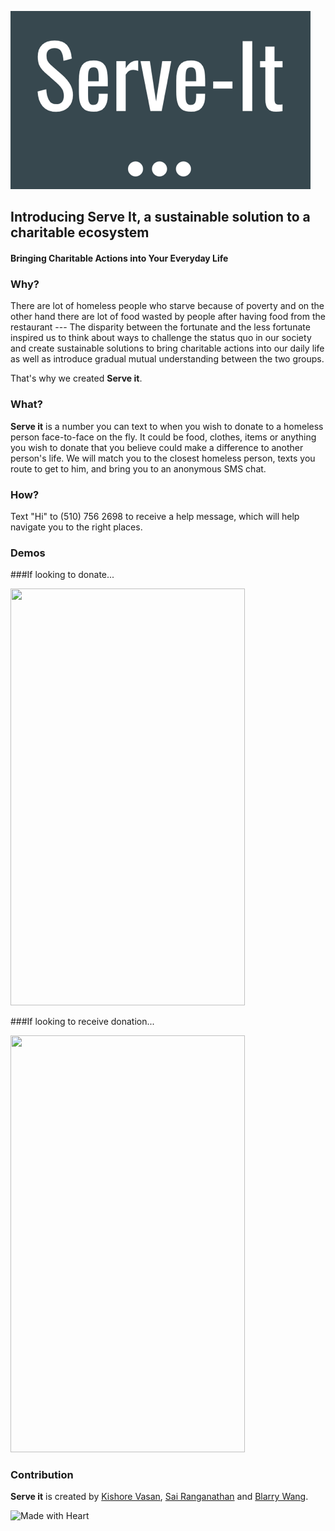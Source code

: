 ![Made with Heart](./assets/logo.png)
## Introducing **Serve It**, a sustainable solution to a charitable ecosystem
#### Bringing Charitable Actions into Your Everyday Life
### Why? 
There are lot of homeless people who starve because of poverty and on the other hand there are lot of food wasted by people after having food from the restaurant --- The disparity between the fortunate and the less fortunate inspired us to think about ways to challenge the status quo in our society and create sustainable solutions to bring charitable actions into our daily life as well as introduce gradual mutual understanding between the two groups. 

That's why we created **Serve it**. 

### What?
**Serve it** is a number you can text to when you wish to donate to a homeless person face-to-face on the fly. It could be food, clothes, items or anything you wish to donate that you believe could make a difference to another person's life. We will match you to the closest homeless person, texts you route to get to him, and bring you to an anonymous SMS chat. 

### How?
Text "Hi" to (510) 756 2698 to receive a help message, which will help navigate you to the right places.

### Demos
###If looking to donate...

<img src="./assets/match.gif" height="667" width="375">

###If looking to receive donation...

<img src="./assets/receive.gif" height="667" width="375">


### Contribution
**Serve it** is created by [Kishore Vasan](https://github.com/kishorevasan), [Sai Ranganathan](https://github.com/sairanga123) and [Blarry Wang](https://github.com/bbbblarry). 

![Made with Heart](./assets/heart.jpg)